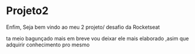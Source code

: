# Projeto2

Enfim, Seja bem vindo ao meu 2 projeto/ desafio da Rocketseat 

ta meio bagunçado mais em breve vou deixar ele mais elaborado ,asim que adquirir conhecimento pro mesmo

